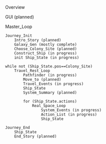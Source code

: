Overview

GUI (planned)

Master_Loop

    Journey_Init
        Intro_Story (planned)
        Galaxy_Gen (mostly complete)
        Choose_Colony_Site (planned)
        Construct_Ship (in progress)
        init Ship_State (in progress)

    while not (Ship_State.pos==Colony_Site)
        Travel_Rest_Loop
            Pathfinder (in progress)
            Move_to (planned)
            Travel_Events (in progress)
            Ship_State
            System_Summary (planned)

            for (Ship_State.actions)
                Real_Space_Loop
                    System_Events (in progress)
                    Action_List (in progress)
                    Ship_State
            
    Journey_End 
        Ship_State
        End_Story (planned)